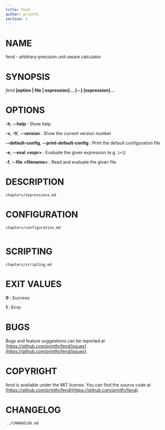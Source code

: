 ```yaml
---
title: fend
author: printfn
section: 1
---
```


# NAME

fend - arbitrary-precision unit-aware calculator

# SYNOPSIS

_fend_ **[option | file | expression]...** **[\--]** **[expression]...**

# OPTIONS

**-h**, **\--help**
: Show help

**-v**, **-V**, **\--version**
: Show the current version number

**\--default-config**, **\--print-default-config**
: Print the default configuration file

**-e**, **\--eval** **\<expr>**
: Evaluate the given expression (e.g. `1+1`)

**-f**, **\--file** **\<filename>**
: Read and evaluate the given file

# DESCRIPTION

```{.include}
chapters/expressions.md
```

# CONFIGURATION

```{.include}
chapters/configuration.md
```

```{.toml include="../cli/src/default_config.toml"}
```

# SCRIPTING

```{.include}
chapters/scripting.md
```

# EXIT VALUES

**0**
: Success

**1**
: Error

# BUGS

Bugs and feature suggestions can be reported at
[https://github.com/printfn/fend/issues](https://github.com/printfn/fend/issues).

# COPYRIGHT

fend is available under the MIT license. You can find the source code at
[https://github.com/printfn/fend](https://github.com/printfn/fend).

# CHANGELOG

```{.include}
../CHANGELOG.md
```
